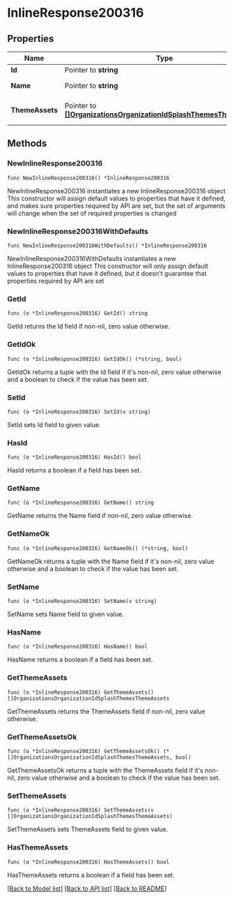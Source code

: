 # InlineResponse200316

## Properties

Name | Type | Description | Notes
------------ | ------------- | ------------- | -------------
**Id** | Pointer to **string** | theme id | [optional] 
**Name** | Pointer to **string** | theme name | [optional] 
**ThemeAssets** | Pointer to [**[]OrganizationsOrganizationIdSplashThemesThemeAssets**](OrganizationsOrganizationIdSplashThemesThemeAssets.md) | list of theme assets | [optional] 

## Methods

### NewInlineResponse200316

`func NewInlineResponse200316() *InlineResponse200316`

NewInlineResponse200316 instantiates a new InlineResponse200316 object
This constructor will assign default values to properties that have it defined,
and makes sure properties required by API are set, but the set of arguments
will change when the set of required properties is changed

### NewInlineResponse200316WithDefaults

`func NewInlineResponse200316WithDefaults() *InlineResponse200316`

NewInlineResponse200316WithDefaults instantiates a new InlineResponse200316 object
This constructor will only assign default values to properties that have it defined,
but it doesn't guarantee that properties required by API are set

### GetId

`func (o *InlineResponse200316) GetId() string`

GetId returns the Id field if non-nil, zero value otherwise.

### GetIdOk

`func (o *InlineResponse200316) GetIdOk() (*string, bool)`

GetIdOk returns a tuple with the Id field if it's non-nil, zero value otherwise
and a boolean to check if the value has been set.

### SetId

`func (o *InlineResponse200316) SetId(v string)`

SetId sets Id field to given value.

### HasId

`func (o *InlineResponse200316) HasId() bool`

HasId returns a boolean if a field has been set.

### GetName

`func (o *InlineResponse200316) GetName() string`

GetName returns the Name field if non-nil, zero value otherwise.

### GetNameOk

`func (o *InlineResponse200316) GetNameOk() (*string, bool)`

GetNameOk returns a tuple with the Name field if it's non-nil, zero value otherwise
and a boolean to check if the value has been set.

### SetName

`func (o *InlineResponse200316) SetName(v string)`

SetName sets Name field to given value.

### HasName

`func (o *InlineResponse200316) HasName() bool`

HasName returns a boolean if a field has been set.

### GetThemeAssets

`func (o *InlineResponse200316) GetThemeAssets() []OrganizationsOrganizationIdSplashThemesThemeAssets`

GetThemeAssets returns the ThemeAssets field if non-nil, zero value otherwise.

### GetThemeAssetsOk

`func (o *InlineResponse200316) GetThemeAssetsOk() (*[]OrganizationsOrganizationIdSplashThemesThemeAssets, bool)`

GetThemeAssetsOk returns a tuple with the ThemeAssets field if it's non-nil, zero value otherwise
and a boolean to check if the value has been set.

### SetThemeAssets

`func (o *InlineResponse200316) SetThemeAssets(v []OrganizationsOrganizationIdSplashThemesThemeAssets)`

SetThemeAssets sets ThemeAssets field to given value.

### HasThemeAssets

`func (o *InlineResponse200316) HasThemeAssets() bool`

HasThemeAssets returns a boolean if a field has been set.


[[Back to Model list]](../README.md#documentation-for-models) [[Back to API list]](../README.md#documentation-for-api-endpoints) [[Back to README]](../README.md)


